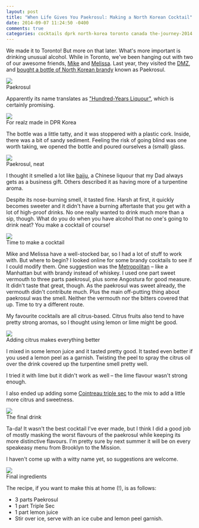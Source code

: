 ```yaml
---
layout: post
title: "When Life Gives You Paekrosul: Making a North Korean Cocktail"
date: 2014-09-07 11:24:50 -0400
comments: true
categories: cocktails dprk north-korea toronto canada the-journey-2014
---
```


We made it to Toronto! But more on that later. What's more important is drinking unusual alcohol. While in Toronto, we've been hanging out with two of our awesome friends, [Mike](http://twitter.com/mferrier) and [Melissa](http://twitter.com/melissaiscool). Last year, they visited the [DMZ](http://en.wikipedia.org/wiki/Korean_Demilitarized_Zone), and [bought a bottle of North Korean brandy](http://melissadreamsofsushi.com/?p=6587) known as Paekrosul.

<div class="img">
  <a href="{{ root_url }}/images/the-journey/toronto/dprk/paekrosul.jpg">
    <img src="/images/the-journey/toronto/dprk/paekrosul.jpg">
  </a>
  <div class="alt">Paekrosul</div>
</div>

Apparently its name translates as ["Hundred-Years Liquour"](http://www.physics.uq.edu.au/people/nieminen/chiew.html), which is certainly promising.

<div class="img">
  <a href="{{ root_url }}/images/the-journey/toronto/dprk/made-in-dprk.jpg">
    <img src="/images/the-journey/toronto/dprk/made-in-dprk.jpg">
  </a>
  <div class="alt">For realz made in DPR Korea</div>
</div>

The bottle was a little tatty, and it was stoppered with a plastic cork. Inside, there was a bit of sandy sediment. Feeling the risk of going blind was one worth taking, we opened the bottle and poured ourselves a (small) glass.

<div class="img">
  <a href="{{ root_url }}/images/the-journey/toronto/dprk/glass.jpg">
    <img src="/images/the-journey/toronto/dprk/glass.jpg">
  </a>
  <div class="alt">Paekrosul, neat</div>
</div>

I thought it smelled a lot like [baiju](http://en.wikipedia.org/wiki/Baijiu), a Chinese liquour that my Dad always gets as a business gift. Others described it as having more of a turpentine aroma.

Despite its nose-burning smell, it tasted fine. Harsh at first, it quickly becomes sweeter and it didn't have a burning aftertaste that you get with a lot of high-proof drinks. No one really wanted to drink much more than a sip, though. What do you do when you have alcohol that no one's going to drink neat? You make a cocktail of course!

<div class="img">
  <a href="{{ root_url }}/images/the-journey/toronto/dprk/cocktail-time.jpg">
    <img src="/images/the-journey/toronto/dprk/cocktail-time.jpg">
  </a>
  <div class="alt">Time to make a cocktail</div>
</div>

Mike and Melissa have a well-stocked bar, so I had a lot of stuff to work with. But where to begin? I looked online for some brandy cocktails to see if I could modify them. One suggestion was the [Metropolitan](http://cocktails.about.com/od/atozcocktailrecipes/r/mtropltn_cktl.htm) – like a Manhattan but with brandy instead of whiskey. I used one part sweet vermouth to three parts paekrosul, plus some Angostura for good measure. It didn't taste that great, though. As the paekrosul was sweet already, the vermouth didn't contribute much. Plus the main off-putting thing about paekrosul was the smell. Neither the vermouth nor the bitters covered that up. Time to try a different route.

My favourite cocktails are all citrus-based. Citrus fruits also tend to have pretty strong aromas, so I thought using lemon or lime might be good.

<div class="img">
  <a href="{{ root_url }}/images/the-journey/toronto/dprk/citrus.jpg">
    <img src="/images/the-journey/toronto/dprk/citrus.jpg">
  </a>
  <div class="alt">Adding citrus makes everything better</div>
</div>

I mixed in some lemon juice and it tasted pretty good. It tasted even better if you used a lemon peel as a garnish. Twisting the peel to spray the citrus oil over the drink covered up the turpentine smell pretty well.

I tried it with lime but it didn't work as well – the lime flavour wasn't strong enough.

I also ended up adding some [Cointreau triple sec](http://en.wikipedia.org/wiki/Cointreau) to the mix to add a little more citrus and sweetness.

<div class="img">
  <a href="{{ root_url }}/images/the-journey/toronto/dprk/cocktail.jpg">
    <img src="/images/the-journey/toronto/dprk/cocktail.jpg">
  </a>
  <div class="alt">The final drink</div>
</div>

Ta-da! It wasn't the best cocktail I've ever made, but I think I did a good job of mostly masking the worst flavours of the paekrosul while keeping its more distinctive flavours. I'm pretty sure by next summer it will be on every speakeasy menu from Brooklyn to the Mission.

I haven't come up with a witty name yet, so suggestions are welcome. 

<div class="img">
  <a href="{{ root_url }}/images/the-journey/toronto/dprk/ingredients.jpg">
    <img src="/images/the-journey/toronto/dprk/ingredients.jpg">
  </a>
  <div class="alt">Final ingredients</div>
</div>

The recipe, if you want to make this at home (!), is as follows:

- 3 parts Paekrosul
- 1 part Triple Sec
- 1 part lemon juice
- Stir over ice, serve with an ice cube and lemon peel garnish.